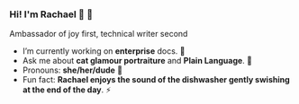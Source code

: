 ### Hi! I'm Rachael 👋 :rainbow:
Ambassador of joy first, technical writer second
<!--
**rachaelrenk/rachaelrenk** is a ✨ _special_ ✨ repository because its `README.md` (this file) appears on your GitHub profile.

Here are some ideas to get you started:

- 🔭 I’m currently working on ...
- 🌱 I’m currently learning ...
- 👯 I’m looking to collaborate on ...
- 🤔 I’m looking for help with ...
- 💬 Ask me about ...
- 📫 How to reach me: ...
- 😄 Pronouns: ...
- ⚡ Fun fact: ...
-->

- I’m currently working on **enterprise** docs. 🔭
- Ask me about **cat glamour portraiture** and **Plain Language**. 💬
- Pronouns: **she/her/dude** 🤠
- Fun fact: **Rachael enjoys the sound of the dishwasher gently swishing at the end of the day**. ⚡
